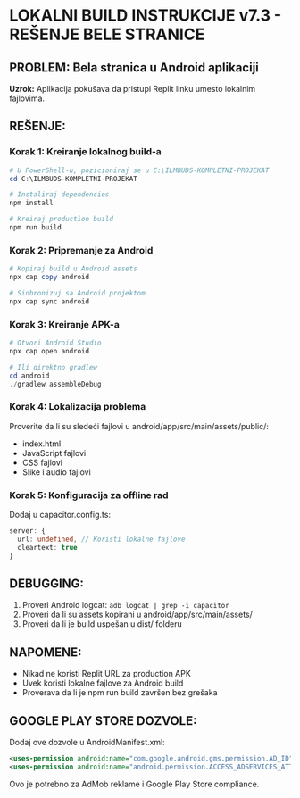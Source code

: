 # LOKALNI BUILD INSTRUKCIJE v7.3 - REŠENJE BELE STRANICE

## PROBLEM: Bela stranica u Android aplikaciji

**Uzrok:** Aplikacija pokušava da pristupi Replit linku umesto lokalnim fajlovima.

## REŠENJE:

### Korak 1: Kreiranje lokalnog build-a
```powershell
# U PowerShell-u, pozicioniraj se u C:\ILMBUDS-KOMPLETNI-PROJEKAT
cd C:\ILMBUDS-KOMPLETNI-PROJEKAT

# Instaliraj dependencies
npm install

# Kreiraj production build
npm run build
```

### Korak 2: Pripremanje za Android
```powershell
# Kopiraj build u Android assets
npx cap copy android

# Sinhronizuj sa Android projektom
npx cap sync android
```

### Korak 3: Kreiranje APK-a
```powershell
# Otvori Android Studio
npx cap open android

# Ili direktno gradlew
cd android
./gradlew assembleDebug
```

### Korak 4: Lokalizacija problema
Proverite da li su sledeći fajlovi u android/app/src/main/assets/public/:
- index.html
- JavaScript fajlovi
- CSS fajlovi
- Slike i audio fajlovi

### Korak 5: Konfiguracija za offline rad
Dodaj u capacitor.config.ts:
```typescript
server: {
  url: undefined, // Koristi lokalne fajlove
  cleartext: true
}
```

## DEBUGGING:
1. Proveri Android logcat: `adb logcat | grep -i capacitor`
2. Proveri da li su assets kopirani u android/app/src/main/assets/
3. Proveri da li je build uspešan u dist/ folderu

## NAPOMENE:
- Nikad ne koristi Replit URL za production APK
- Uvek koristi lokalne fajlove za Android build
- Proverava da li je npm run build završen bez grešaka

## GOOGLE PLAY STORE DOZVOLE:
Dodaj ove dozvole u AndroidManifest.xml:
```xml
<uses-permission android:name="com.google.android.gms.permission.AD_ID" />
<uses-permission android:name="android.permission.ACCESS_ADSERVICES_ATTRIBUTION" />
```

Ovo je potrebno za AdMob reklame i Google Play Store compliance.